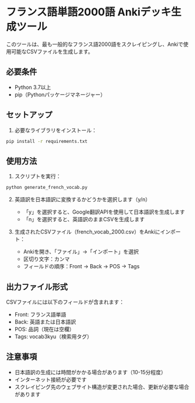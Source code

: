 # フランス語単語2000語 Ankiデッキ生成ツール

このツールは、最も一般的なフランス語2000語をスクレイピングし、Ankiで使用可能なCSVファイルを生成します。

## 必要条件

- Python 3.7以上
- pip（Pythonパッケージマネージャー）

## セットアップ

1. 必要なライブラリをインストール：
```bash
pip install -r requirements.txt
```

## 使用方法

1. スクリプトを実行：
```bash
python generate_french_vocab.py
```

2. 英語訳を日本語訳に変換するかどうかを選択します（y/n）
   - 「y」を選択すると、Google翻訳APIを使用して日本語訳を生成します
   - 「n」を選択すると、英語訳のままCSVを生成します

3. 生成されたCSVファイル（french_vocab_2000.csv）をAnkiにインポート：
   - Ankiを開き、「ファイル」→「インポート」を選択
   - 区切り文字：カンマ
   - フィールドの順序：Front → Back → POS → Tags

## 出力ファイル形式

CSVファイルには以下のフィールドが含まれます：
- Front: フランス語単語
- Back: 英語または日本語訳
- POS: 品詞（現在は空欄）
- Tags: vocab3kyu（検索用タグ）

## 注意事項

- 日本語訳の生成には時間がかかる場合があります（10-15分程度）
- インターネット接続が必要です
- スクレイピング先のウェブサイト構造が変更された場合、更新が必要な場合があります 